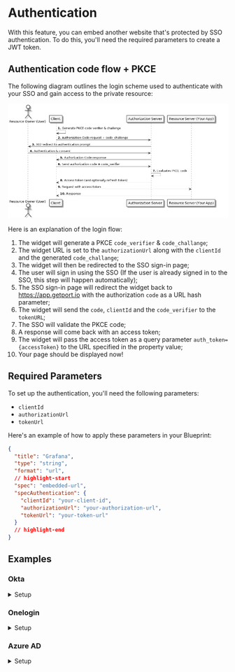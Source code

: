 # Authentication

With this feature, you can embed another website that's protected by SSO authentication.
To do this, you'll need the required parameters to create a JWT token.

## Authentication code flow + PKCE

The following diagram outlines the login scheme used to authenticate with your SSO and gain access to the private resource:

![AuthorizationCodeFlow.png](../../../../static/img/software-catalog/widgets/embedded-url/AuthorizationCodeFlow.png)

Here is an explanation of the login flow:

1. The widget will generate a PKCE `code_verifier` & `code_challange`;
2. The widget URL is set to the `authorizationUrl` along with the `clientId` and the generated `code_challange`;
3. The widget will then be redirected to the SSO sign-in page;
4. The user will sign in using the SSO (If the user is already signed in to the SSO, this step will happen automatically);
5. The SSO sign-in page will redirect the widget back to https://app.getport.io with the authorization `code` as a URL hash parameter;
6. The widget will send the `code`, `clientId` and the `code_verifier` to the `tokenURL`;
7. The SSO will validate the PKCE code;
8. A response will come back with an access token;
9. The widget will pass the access token as a query parameter `auth_token={accessToken}` to the URL specified in the property value;
10. Your page should be displayed now!

## Required Parameters

To set up the authentication, you'll need the following parameters:

- `clientId`
- `authorizationUrl`
- `tokenUrl`

Here's an example of how to apply these parameters in your Blueprint:

```json showLineNumbers
{
  "title": "Grafana",
  "type": "string",
  "format": "url",
  // highlight-start
  "spec": "embedded-url",
  "specAuthentication": {
    "clientId": "your-client-id",
    "authorizationUrl": "your-authorization-url",
    "tokenUrl": "your-token-url"
  }
  // highlight-end
}
```

## Examples

### Okta

<details>
<summary>Setup</summary>

**Steps:**

1. Follow the steps in [Okta's documentation](https://developer.okta.com/docs/guides/implement-grant-type/authcodepkce/main/) to create an Application in your Okta Organization;
2. Make sure the Port host is in the `Redirect Uris`:
   1. Go to Applications -> The application you just created -> Login;
   2. Add `https://app.getport.io` as a Sign-in redirect URI.
3. Enable IFrame for Sign-In Page:
   1. Go to Customizations -> Other;
   2. Scroll to "IFrame Embedding" and enable it.

<br />

**Configure Grafana with OAuth & Port embedding**
:::note
The following example is just for illustration purposes and may not reflect the actual URLs and client IDs used in
your Okta setup.

Based on Grafana docs for [JWT Configuration](https://grafana.com/docs/grafana/latest/setup-grafana/configure-security/configure-authentication/jwt/) & [OAuth Configuration](https://grafana.com/docs/grafana/latest/setup-grafana/configure-security/configure-authentication/generic-oauth/)

:::

```ini showLineNumbers
[security] ;Required for the embedding
allow_embedding = true

[auth.jwt] ;Required for the embedding
...
jwk_set_url = https://{your-okta-org}.okta.com/oauth2/default/v1/keys
expected_claims = {"iss": "https://{your-okta-org}.okta.com", "aud": "https://{your-okta-org}.okta.com"}
url_login = true
...

[auth.generic_oauth] ;Regular OAuth authentication
...
client_id = {CLIENT_ID}
client_secret = {CLIENT_SECRET}
auth_url = https://{your-okta-org}.okta.com/oauth2/v1/authorize
token_url = https://{your-okta-org}.okta.com/oauth2/v1/token
api_url = https://{your-okta-org}.okta.com/oauth2/v1/userinfo
enable_login_token = true
use_pkce = true
...
```

**Troubleshooting**

- "_Okta 400 Bad Request_"
  - Check that you used the correct authorizationUrl & clientId;
  - Check that your application is activated.
- "_Okta 400 Bad Request displayed. Your request resulted in an error. The 'redirect_uri' parameter must be a Login redirect URI in the client app settings_".
  - Make sure you entered https://app.getport.io as a Sign-in redirect URI for your application as mentioned in the steps above.
- "_refused to connect._"
  - Make sure you enabled "IFrame Embedding" as mentioned in the steps above.
- "_Could not fetch your auth token._"
  - Make sure your tokenUrl is the correct url.

</details>

### Onelogin

<details>
<summary>Setup</summary>

**Steps:**

1. Follow steps 1 & 2 in [Onelogin's documentation](https://onelogin.service-now.com/support?id=kb_article&sys_id=143e6c13dbfd0450ca1c400e0b9619d6#add) to add an OpenId Connect (OIDC) application in your Onelogin organization;
2. Make sure the Port host is in the `Redirect URIs`:
   1. Go to Applications -> The application you just added -> Configuration;
   2. Add `https://app.getport.io` as a Redirect URI.

<br />

**Configure Grafana with OAuth & Port embedding**
:::note
The following example is just for illustration purposes and may not reflect the actual URLs and client IDs used in
your Onelogin setup.

Based on Grafana docs for [JWT Configuration](https://grafana.com/docs/grafana/latest/setup-grafana/configure-security/configure-authentication/jwt/) & [OAuth Configuration](https://grafana.com/docs/grafana/latest/setup-grafana/configure-security/configure-authentication/generic-oauth/)

:::

```ini showLineNumbers
[security] ;Required for the embedding
allow_embedding = true

[auth.jwt] ;Required for the embedding
...
jwk_set_url = https://{your-onelogin-org}.onelogin.com/oidc/2/certs
expected_claims = {"iss": "https://{your-onelogin-org}/oidc/2"}
url_login = true
...

[auth.generic_oauth] ;Regular OAuth authentication
...
client_id = {CLIENT_ID}
client_secret = {CLIENT_SECRET}
auth_url = https://{your-onelogin-org}.onelogin.com/oidc/2/auth
token_url = https://{your-onelogin-org}.onelogin.com/oidc/2/token
api_url = https://{your-onelogin-org}.onelogin.com/oidc/2/me
enable_login_token = true
use_pkce = true
...
```

**Troubleshoot**

- "_unrecognized route or not allowed method_"
  - Check that you used the correct authorizationUrl.
- "_client is invalid_"
  - Check that you used the correct clientId.
- "_redirect_uri did not match any client's registered redirect_uris_".
  - Make sure you entered https://app.getport.io as a Redirect URI for your application as mentioned in the steps above.
- "_Could not fetch your auth token._"
  - Make sure your tokenUrl is the correct URL.

</details>

### Azure AD

<details>
<summary>Setup</summary>

**Steps:**

1. Follow the [Register an application](https://learn.microsoft.com/en-us/azure/active-directory/develop/quickstart-register-app#register-an-application) steps in Azure Documentation to add an application in your Azure subscription;
2. Follow the [Add a redirect URI](https://learn.microsoft.com/en-us/azure/active-directory/develop/quickstart-register-app#add-a-redirect-uri) steps in Azure documentation to add `https://app.getport.io` as a Redirect URI;
3. Follow the [Configure platform settings](https://learn.microsoft.com/en-us/azure/active-directory/develop/quickstart-register-app#configure-platform-settings) to configure your application as `Single-page application`;
4. Add a custom scope to your new application:

   1. In your application click on the Expose an API button on the left sidebar;
   2. Click on the `Add a scope` button to add a scope that will allow Admins and users to consent `Read User`;
   3. Add the scope you just created under the `Authorization Scope` field in the property in your blueprint inside Port.
      ![Azure AD Scope](../../../../static/img/software-catalog/widgets/embedded-url/AzureAdScope.png)

<br />

**Configure Grafana with OAuth & Port embedding**
:::note
The following example is just for illustration purposes and may not reflect the actual URLs and client IDs used in
your Azure AD setup.

Based on Grafana docs for [JWT Configuration](https://grafana.com/docs/grafana/latest/setup-grafana/configure-security/configure-authentication/jwt/) & [Azure AD Configuration](https://grafana.com/docs/grafana/latest/setup-grafana/configure-security/configure-authentication/azuread/)

:::

```ini showLineNumbers
[security] ;Required for the embedding
allow_embedding = true

[auth.jwt] ;Required for the embedding
...
email_claim = preferred_username
username_claim = preferred_username
jwk_set_url = "https://login.microsoftonline.com/common/discovery/v2.0/keys"
expect_claims = {"iss": "https://login.microsoftonline.com/{YOUR_APPLICATION_UUID}/v2.0"}
url_login = true
...

[auth.azuread] ;Regular Azure AD authentication
...
client_id = {CLIENT_ID}
client_secret = {CLIENT_SECRET}
auth_url = "https://login.microsoftonline.com/{YOUR_APPLICATION_UUID}/oauth2/v2.0/authorize"
token_url = "https://login.microsoftonline.com/{YOUR_APPLICATION_UUID}/oauth2/v2.0/token"
allowed_domains = "{my-domain}.com"
use_pkce = true
...
```

**Troubleshoot**

- "_Could not fetch your auth token._"
  - Make sure your tokenUrl is the correct URL.

</details>
